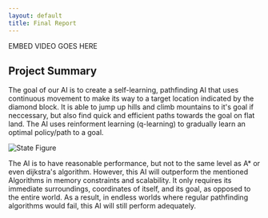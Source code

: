 ```yaml
---
layout: default
title: Final Report
---
```



EMBED VIDEO GOES HERE




## Project Summary
  The goal of our AI is to create a self-learning, pathfinding AI that uses continuous movement to make its way to a target location indicated by the diamond block. It is able to jump up hills and climb mountains to it's goal if neccessary, but also find quick and efficient paths towards the goal on flat land. The AI uses reinforment learning (q-learning) to gradually learn an optimal policy/path to a goal.
  
  ![State Figure](https://raw.githubusercontent.com/ctypewriter/Poro-Pathfinder/master/docs/Goalpic.PNG)
  
  The AI is to have reasonable performance, but not to the same level as A* or even dijkstra's algorithm. However, this AI will outperform the mentioned Algorithms in memory constraints and scalability. It only requires its immediate surroundings, coordinates of itself, and its goal, as opposed to the entire world. As a result, in endless worlds where regular pathfinding algorithms would fail, this AI will still perform adequately.
